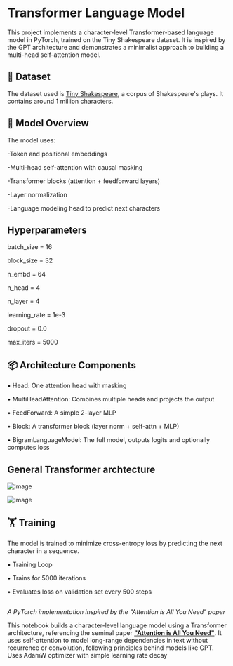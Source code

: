 # Transformer Language Model

This project implements a character-level Transformer-based language model in PyTorch, trained on the Tiny Shakespeare dataset. It is inspired by the GPT architecture and demonstrates a minimalist approach to building a multi-head self-attention model.

## 📜 Dataset

The dataset used is [Tiny Shakespeare](https://raw.githubusercontent.com/karpathy/char-rnn/master/data/tinyshakespeare/input.txt), a corpus of Shakespeare's plays. It contains around 1 million characters.

## 🧠 Model Overview
The model uses:

-Token and positional embeddings

-Multi-head self-attention with causal masking

-Transformer blocks (attention + feedforward layers)

-Layer normalization

-Language modeling head to predict next characters

## Hyperparameters
batch_size = 16

block_size = 32

n_embd = 64

n_head = 4

n_layer = 4

learning_rate = 1e-3

dropout = 0.0

max_iters = 5000

## 📦 Architecture Components

• Head: One attention head with masking

• MultiHeadAttention: Combines multiple heads and projects the output

• FeedForward: A simple 2-layer MLP

• Block: A transformer block (layer norm + self-attn + MLP)

• BigramLanguageModel: The full model, outputs logits and optionally computes loss

## General Transformer archtecture
![image](https://github.com/user-attachments/assets/2337077e-0688-4983-9558-a31c93ee3ffe)

![image](https://github.com/user-attachments/assets/55c5219a-c577-4fae-bd90-1b73a420e137)

## 🏋️ Training
The model is trained to minimize cross-entropy loss by predicting the next character in a sequence.

• Training Loop

• Trains for 5000 iterations

• Evaluates loss on validation set every 500 steps

## 
*A PyTorch implementation inspired by the "Attention is All You Need" paper*

This notebook builds a character-level language model using a Transformer architecture, referencing the seminal paper [**"Attention is All You Need"**](https://arxiv.org/abs/1706.03762). It uses self-attention to model long-range dependencies in text without recurrence or convolution, following principles behind models like GPT.
Uses AdamW optimizer with simple learning rate decay

